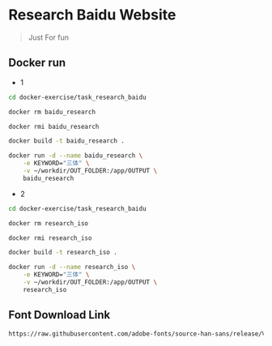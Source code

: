 # Research Baidu Website

> Just For fun

## Docker run

- 1

```bash
cd docker-exercise/task_research_baidu

docker rm baidu_research

docker rmi baidu_research

docker build -t baidu_research .

docker run -d --name baidu_research \
    -e KEYWORD="三体" \
    -v ~/workdir/OUT_FOLDER:/app/OUTPUT \
    baidu_research
```

- 2

```bash
cd docker-exercise/task_research_baidu

docker rm research_iso

docker rmi research_iso

docker build -t research_iso .

docker run -d --name research_iso \
    -e KEYWORD="三体" \
    -v ~/workdir/OUT_FOLDER:/app/OUTPUT \
    research_iso
```

## Font Download Link

```txt
https://raw.githubusercontent.com/adobe-fonts/source-han-sans/release/Variable/OTF/SourceHanSansSC-VF.otf
```

